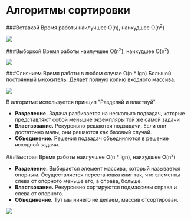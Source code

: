 # Алгоритмы сортировки

###Вставкой
Время работы наилучшее O(n), наихудшее O(n<sup>2</sup>)

<img src="https://upload.wikimedia.org/wikipedia/commons/0/0f/Insertion-sort-example-300px.gif"/>

###Выборкой
Время работы наилучшее O(n<sup>2</sup>), наихудшее O(n<sup>2</sup>)

<img src="https://upload.wikimedia.org/wikipedia/commons/9/94/Selection-Sort-Animation.gif"/>

###Слиянием
Время работы в любом случае O(n * lgn)
Большой постоянный множитель. Делает полную копию входного массива.

<img src="https://upload.wikimedia.org/wikipedia/commons/c/cc/Merge-sort-example-300px.gif"/>

В алгоритме используется принцип "Разделяй и властвуй".
- <b>Разделение.</b> Задача разбивается на несколько подзадач, которые представляют собой меньшие экземпляры той же самой задачи
- <b>Властвование.</b> Рекурсивно решаются подзадачи. Если они достаточно малы, они решаются как базовый случай.
- <b>Объединение.</b> Решения подзадач объединяются в решение исходной задачи.

###Быстрая
Время работы наилучшее O(n * lgn), наихудшее O(n<sup>2</sup>)
- <b>Разделение.</b> Выбирается элемент массива, который называется опорным. Осуществляется перестановка книг так, что элементы слева от опорного меньше его, а справа, больше. 
- <b>Властвование.</b> Рекурсивно сортируются подмассивы справа и слева от опорного.
- <b>Объединение.</b> Тут мы ничего не делаем, массив отсортирован.

<img src="https://upload.wikimedia.org/wikipedia/commons/6/6a/Sorting_quicksort_anim.gif"/>
